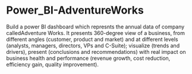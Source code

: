 # Power_BI-AdventureWorks
Build a power BI dashboard which represnts the annual data of company calledAdventure Works. 
It presents 360-degree view of a business, from different angles (customer, product and market) and at different levels (analysts, managers, directors, VPs and C-Suite); visualize (trends and drivers), present (conclusions and recommendations) with real impact on business health and performance (revenue growth, cost reduction, efficiency gain, quality improvement).
